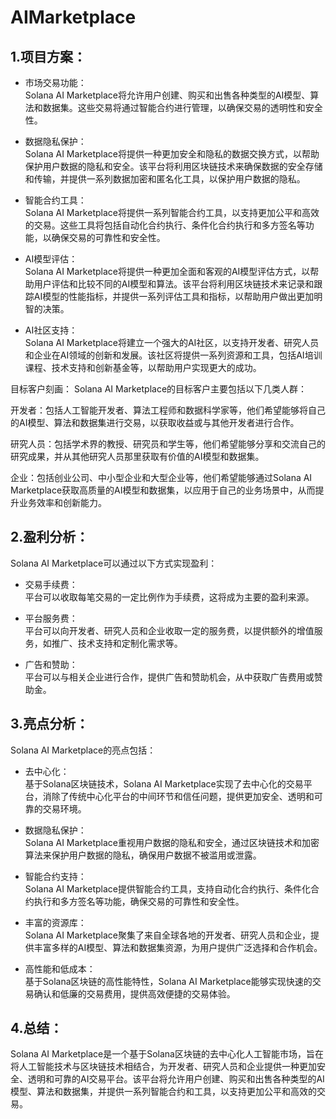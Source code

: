 # AIMarketplace
## 1.项目方案：

+ 市场交易功能：  
Solana AI Marketplace将允许用户创建、购买和出售各种类型的AI模型、算法和数据集。这些交易将通过智能合约进行管理，以确保交易的透明性和安全性。

+ 数据隐私保护：  
Solana AI Marketplace将提供一种更加安全和隐私的数据交换方式，以帮助保护用户数据的隐私和安全。该平台将利用区块链技术来确保数据的安全存储和传输，并提供一系列数据加密和匿名化工具，以保护用户数据的隐私。

+ 智能合约工具：  
Solana AI Marketplace将提供一系列智能合约工具，以支持更加公平和高效的交易。这些工具将包括自动化合约执行、条件化合约执行和多方签名等功能，以确保交易的可靠性和安全性。

+ AI模型评估：  
Solana AI Marketplace将提供一种更加全面和客观的AI模型评估方式，以帮助用户评估和比较不同的AI模型和算法。该平台将利用区块链技术来记录和跟踪AI模型的性能指标，并提供一系列评估工具和指标，以帮助用户做出更加明智的决策。

+ AI社区支持：  
Solana AI Marketplace将建立一个强大的AI社区，以支持开发者、研究人员和企业在AI领域的创新和发展。该社区将提供一系列资源和工具，包括AI培训课程、技术支持和创新基金等，以帮助用户实现更大的成功。

目标客户刻画：
Solana AI Marketplace的目标客户主要包括以下几类人群：

开发者：包括人工智能开发者、算法工程师和数据科学家等，他们希望能够将自己的AI模型、算法和数据集进行交易，以获取收益或与其他开发者进行合作。

研究人员：包括学术界的教授、研究员和学生等，他们希望能够分享和交流自己的研究成果，并从其他研究人员那里获取有价值的AI模型和数据集。

企业：包括创业公司、中小型企业和大型企业等，他们希望能够通过Solana AI Marketplace获取高质量的AI模型和数据集，以应用于自己的业务场景中，从而提升业务效率和创新能力。

## 2.盈利分析：
Solana AI Marketplace可以通过以下方式实现盈利：

+ 交易手续费：  
平台可以收取每笔交易的一定比例作为手续费，这将成为主要的盈利来源。

+ 平台服务费：  
平台可以向开发者、研究人员和企业收取一定的服务费，以提供额外的增值服务，如推广、技术支持和定制化需求等。

+ 广告和赞助：  
平台可以与相关企业进行合作，提供广告和赞助机会，从中获取广告费用或赞助金。

## 3.亮点分析：
Solana AI Marketplace的亮点包括：

+ 去中心化：  
基于Solana区块链技术，Solana AI Marketplace实现了去中心化的交易平台，消除了传统中心化平台的中间环节和信任问题，提供更加安全、透明和可靠的交易环境。

+ 数据隐私保护：  
Solana AI Marketplace重视用户数据的隐私和安全，通过区块链技术和加密算法来保护用户数据的隐私，确保用户数据不被滥用或泄露。

+ 智能合约支持：  
Solana AI Marketplace提供智能合约工具，支持自动化合约执行、条件化合约执行和多方签名等功能，确保交易的可靠性和安全性。

+ 丰富的资源库：  
Solana AI Marketplace聚集了来自全球各地的开发者、研究人员和企业，提供丰富多样的AI模型、算法和数据集资源，为用户提供广泛选择和合作机会。

+ 高性能和低成本：  
基于Solana区块链的高性能特性，Solana AI Marketplace能够实现快速的交易确认和低廉的交易费用，提供高效便捷的交易体验。

## 4.总结：
Solana AI Marketplace是一个基于Solana区块链的去中心化人工智能市场，旨在将人工智能技术与区块链技术相结合，为开发者、研究人员和企业提供一种更加安全、透明和可靠的AI交易平台。该平台将允许用户创建、购买和出售各种类型的AI模型、算法和数据集，并提供一系列智能合约和工具，以支持更加公平和高效的交易。
